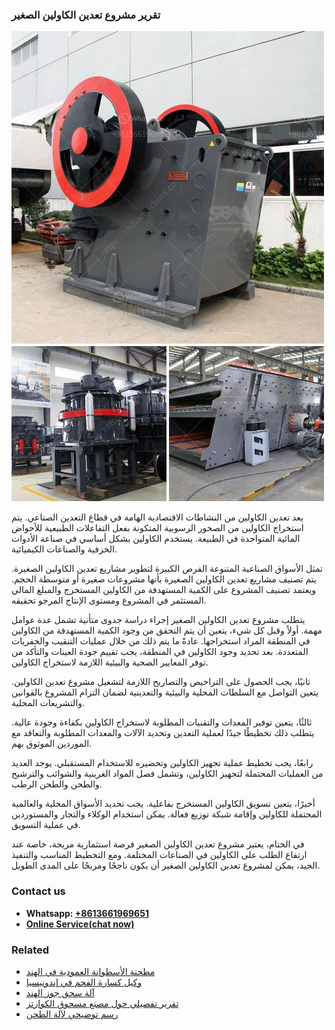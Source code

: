 <h3>تقرير مشروع تعدين الكاولين الصغير</h3><img src='1701850713.jpg' alt=''><p>يعد تعدين الكاولين من النشاطات الاقتصادية الهامة في قطاع التعدين الصناعي. يتم استخراج الكاولين من الصخور الرسوبية المتكونة بفعل التفاعلات الطبيعية للأحواض المائية المتواجدة في الطبيعة. يستخدم الكاولين بشكل أساسي في صناعة الأدوات الخزفية والصناعات الكيميائية.</p><p>تمثل الأسواق الصناعية المتنوعة الفرص الكبيرة لتطوير مشاريع تعدين الكاولين الصغيرة. يتم تصنيف مشاريع تعدين الكاولين الصغيرة بأنها مشروعات صغيرة أو متوسطة الحجم. ويعتمد تصنيف المشروع على الكمية المستهدفة من الكاولين المستخرج والمبلغ المالي المستثمر في المشروع ومستوى الإنتاج المرجو تحقيقه.</p><p>يتطلب مشروع تعدين الكاولين الصغير إجراء دراسة جدوى متأنية تشمل عدة عوامل مهمة. أولاً وقبل كل شيء، يتعين أن يتم التحقق من وجود الكمية المستهدفة من الكاولين في المنطقة المراد استخراجها. عادةً ما يتم ذلك من خلال عمليات التنقيب والحفريات المتعددة. بعد تحديد وجود الكاولين في المنطقة، يجب تقييم جودة العينات والتأكد من توفر المعايير الصحية والبيئية اللازمة لاستخراج الكاولين.</p><p>ثانيًا، يجب الحصول على التراخيص والتصاريح اللازمة لتشغيل مشروع تعدين الكاولين. يتعين التواصل مع السلطات المحلية والبيئية والتعدينية لضمان التزام المشروع بالقوانين والتشريعات المحلية.</p><p>ثالثًا، يتعين توفير المعدات والتقنيات المطلوبة لاستخراج الكاولين بكفاءة وجودة عالية. يتطلب ذلك تخطيطًا جيدًا لعملية التعدين وتحديد الآلات والمعدات المطلوبة والتعاقد مع الموردين الموثوق بهم.</p><p>رابعًا، يجب تخطيط عملية تجهيز الكاولين وتحضيره للاستخدام المستقبلي. يوجد العديد من العمليات المحتملة لتجهيز الكاولين، وتشمل فصل المواد الغرينية والشوائب والترشيح والطحن والطحن الرطب.</p><p>أخيرًا، يتعين تسويق الكاولين المستخرج بفاعلية. يجب تحديد الأسواق المحلية والعالمية المحتملة للكاولين وإقامة شبكة توزيع فعالة. يمكن استخدام الوكلاء والتجار والمستوردين في عملية التسويق.</p><p>في الختام، يعتبر مشروع تعدين الكاولين الصغير فرصة استثمارية مربحة، خاصة عند ارتفاع الطلب على الكاولين في الصناعات المختلفة. ومع التخطيط المناسب والتنفيذ الجيد، يمكن لمشروع تعدين الكاولين الصغير أن يكون ناجحًا ومربحًا على المدى الطويل.</p><h3>Contact us</h3><ul><li><strong>Whatsapp:&nbsp;<a href="https://wa.me/8613661969651">+8613661969651</a></strong></li><li><a href="https://swt.shibang-china.com/?git&amp;zhl&amp;تقرير مشروع تعدين الكاولين الصغير"><strong>Online Service(chat now)</strong></a></li></ul><h3>Related</h3><ul><li><a href='مطحنة الأسطوانة العمودية في الهند.md'>مطحنة الأسطوانة العمودية في الهند</a></li><li><a href='وكيل كسارة الفحم في إندونيسيا.md'>وكيل كسارة الفحم في إندونيسيا</a></li><li><a href='آلة سحق جوز الهند.md'>آلة سحق جوز الهند</a></li><li><a href='تقرير تفصيلي حول مصنع مسحوق الكوارتز.md'>تقرير تفصيلي حول مصنع مسحوق الكوارتز</a></li><li><a href='رسم توضيحي لآلة الطحن.md'>رسم توضيحي لآلة الطحن</a></li></ul>